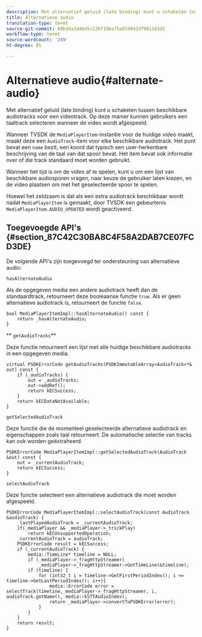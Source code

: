 ```yaml
---
description: Met alternatief geluid (late binding) kunt u schakelen tussen beschikbare audiotracks voor een videotrack. Op deze manier kunnen gebruikers een taaltrack selecteren wanneer de video wordt afgespeeld.
title: Alternatieve audio
translation-type: tm+mt
source-git-commit: 89bdda1d4bd5c126f19ba75a819942df901183d1
workflow-type: tm+mt
source-wordcount: '249'
ht-degree: 0%

---
```



# Alternatieve audio{#alternate-audio}

Met alternatief geluid (late binding) kunt u schakelen tussen beschikbare audiotracks voor een videotrack. Op deze manier kunnen gebruikers een taaltrack selecteren wanneer de video wordt afgespeeld.

<!--<a id="section_E4F9DC28A2944BD08B4190A7F98A8365"></a>-->

Wanneer TVSDK de `MediaPlayerItem`-instantie voor de huidige video maakt, maakt deze een `AudioTrack`-item voor elke beschikbare audiotrack. Het punt bevat een `name` bezit, een koord dat typisch een user-herkenbare beschrijving van de taal van dat spoor bevat. Het item bevat ook informatie over of die track standaard moet worden gebruikt.

Wanneer het tijd is om de video af te spelen, kunt u om een lijst van beschikbare audiosporen vragen, naar keuze de gebruiker laten kiezen, en de video plaatsen om met het geselecteerde spoor te spelen.

Hoewel het zeldzaam is dat als een extra audiotrack beschikbaar wordt nadat `MediaPlayerItem` is gemaakt, door TVSDK een gebeurtenis `MediaPlayerItem.AUDIO_UPDATED` wordt geactiveerd.

## Toegevoegde API&#39;s {#section_87C42C30BA8C4F58A2DAB7CE07FCD3DE}

De volgende API&#39;s zijn toegevoegd ter ondersteuning van alternatieve audio:

`hasAlternateAudio`

Als de opgegeven media een andere audiotrack heeft dan de standaardtrack, retourneert deze booleaanse functie `true`. Als er geen alternatieve audiotrack is, retourneert de functie `false`.

```
bool MediaPlayerItemImpl::hasAlternateAudio() const { 
    return _hasAlternateAudio; 
}
```

** `getAudioTracks`**

Deze functie retourneert een lijst met alle huidige beschikbare audiotracks in een opgegeven media.

```
virtual PSDKErrorCode getAudioTracks(PSDKImmutableArray<AudioTrack>*& out) const { 
    if (_audioTracks) { 
        out = _audioTracks; 
        out->addRef(); 
        return kECSuccess; 
    } 
    return kECDataNotAvailable; 
} 
```

`getSelectedAudioTrack`

Deze functie die de momenteel geselecteerde alternatieve audiotrack en eigenschappen zoals taal retourneert. De automatische selectie van tracks kan ook worden geëxtraheerd.

```
PSDKErrorCode MediaPlayerItemImpl::getSelectedAudioTrack(AudioTrack &out) const { 
    out = _currentAudioTrack; 
    return kECSuccess; 
}
```

`selectAudioTrack`

Deze functie selecteert een alternatieve audiotrack die moet worden afgespeeld.

```
PSDKErrorCode MediaPlayerItemImpl::selectAudioTrack(const AudioTrack &audioTrack) { 
    _lastPlayedAudioTrack = _currentAudioTrack; 
    if(_mediaPlayer && _mediaPlayer->_trickPlay) 
        return kECUnsupportedOperation; 
    _currentAudioTrack = audioTrack; 
    PSDKErrorCode result = kECSuccess; 
    if (_currentAudioTrack) { 
        media::TimeLine* timeline = NULL; 
        if (_mediaPlayer->_fragHttpStreamer) 
            _mediaPlayer->_fragHttpStreamer->GetTimeLine(&timeline); 
        if (timeline) { 
            for (int32_t i = timeline->GetFirstPeriodIndex(); i <= timeline->GetLastPeriodIndex(); i++){ 
                media::ErrorCode error = selectTrack(timeline,_mediaPlayer->_fragHttpStreamer, i, audioTrack.getName(), media::kSTTAudioIndex); 
                return _mediaPlayer->convertToPSDKError(error); 
            } 
        } 
    }   
    return result; 
}
```

